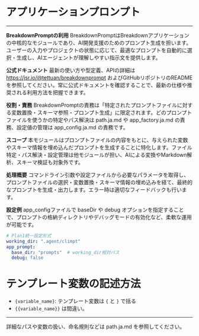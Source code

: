 # アプリケーションプロンプト

---

**BreakdownPromptの利用**
BreakdownPromptはBreakdownアプリケーションの中核的なモジュールであり、AI開発支援のためのプロンプト生成を担います。ユーザーの入力やプロジェクトの状態に応じて、最適なプロンプトを自動的に選択・生成し、AIエージェントが理解しやすい指示文を提供します。

**公式ドキュメント**
最新の使い方や型定義、APIの詳細は https://jsr.io/@tettuan/breakdownprompt およびGitHubリポジトリのREADMEを参照してください。常に公式ドキュメントを確認することで、最新の仕様や推奨される利用方法を把握できます。

**役割・責務**
BreakdownPromptの責務は「特定されたプロンプトファイルに対する変数置換・スキーマ参照・プロンプト生成」に限定されます。どのプロンプトファイルを使うかの特定やパス解決は path.ja.md や app_factory.ja.md の責務、設定値の管理は app_config.ja.md の責務です。

**スコープ**
本モジュールはプロンプトファイルの内容をもとに、与えられた変数やスキーマ情報を埋め込んだプロンプトを生成することに特化します。ファイル特定・パス解決・設定管理は他モジュールが担い、AIによる変換やMarkdown解析、スキーマ検証も対象外です。

**処理概要**
コマンドライン引数や設定ファイルから必要なパラメータを取得し、プロンプトファイルの選択・変数置換・スキーマ情報の埋め込みを経て、最終的なプロンプトを生成・出力します。エラー時は適切なフィードバックも行います。

**設定例**
app_configファイルで baseDir や debug オプションを指定することで、プロンプトの格納ディレクトリやデバッグモードの有効化など、柔軟な運用が可能です。

```yaml
# Plan1統一設定形式
working_dir: ".agent/climpt"
app_prompt:
  base_dir: "prompts"  # working_dir相対パス
  debug: false
```

# テンプレート変数の記述方法
- `{variable_name}`: テンプレート変数は `{` と `}` で括る
- `{{variable_name}}` は間違い。

---

詳細なパスや変数の扱い、命名規則などは path.ja.md を参照してください。
